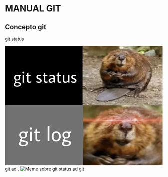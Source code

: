 # MANUAL GIT
## Concepto git 
git status

![Meme sobre git status](./image.png)
git ad . 
![Meme sobre git status ad](.\imagecopy.png)
git



